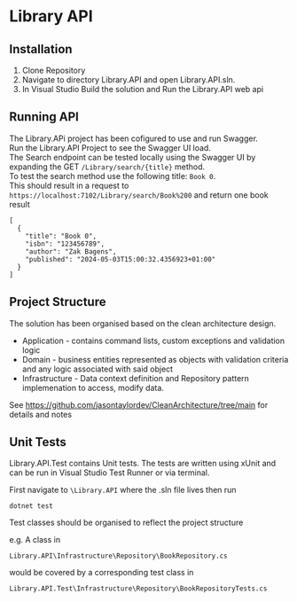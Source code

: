 # Library API

## Installation

1. Clone Repository
2. Navigate to directory Library.API and open Library.API.sln.
3. In Visual Studio Build the solution and Run the Library.API web api

## Running API
The Library.APi project has been cofigured to use and run Swagger.  
Run the Library.API Project to see the Swagger UI load.  
The Search endpoint can be tested locally using the Swagger UI by expanding the GET `/Library/search/{title}` method.  
To test the search method use the following title: `Book 0`.  
This should result in a request to `https://localhost:7102/Library/search/Book%200` and return one book result
```
[
  {
    "title": "Book 0",
    "isbn": "123456789",
    "author": "Zak Bagens",
    "published": "2024-05-03T15:00:32.4356923+01:00"
  }
]
```

## Project Structure
The solution has been organised based on the clean architecture design.
- Application - contains command lists, custom exceptions and validation logic
- Domain - business entities represented as objects with validation criteria and any logic associated with said object
- Infrastructure - Data context definition and Repository pattern implemenation to access, modify data.

See https://github.com/jasontaylordev/CleanArchitecture/tree/main for details and notes

## Unit Tests
Library.API.Test contains Unit tests. The tests are written using xUnit and can be run in Visual Studio Test Runner or via terminal.

First navigate to `\Library.API` where the .sln file lives
then run
```
dotnet test
```

Test classes should be organised to reflect the project structure

e.g. A class in 

`Library.API\Infrastructure\Repository\BookRepository.cs` 

would be covered by a corresponding test class in 

`Library.API.Test\Infrastructure\Repository\BookRepositoryTests.cs`